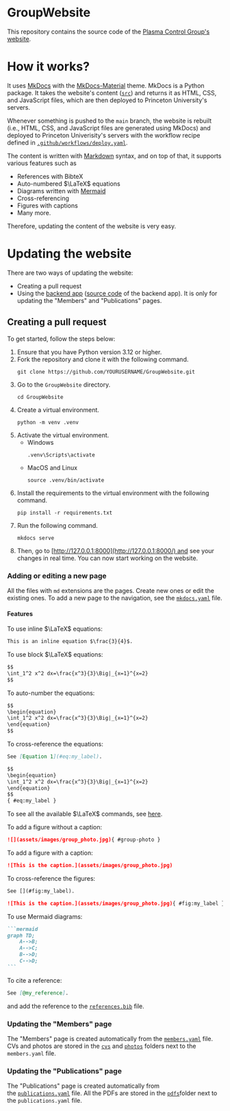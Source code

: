 # GroupWebsite

This repository contains the source code of the [Plasma Control Group's website](http://control.princeton.edu/).

# How it works?

It uses [MkDocs](https://github.com/mkdocs/mkdocs) with the [MkDocs-Material](https://github.com/squidfunk/mkdocs-material) theme. MkDocs is a Python package. It takes the website's content ([`src`](https://github.com/PlasmaControl/GroupWebsite/tree/main/src)) and returns it as HTML, CSS, and JavaScript files, which are then deployed to Princeton University's servers.

Whenever something is pushed to the `main` branch, the website is rebuilt (i.e., HTML, CSS, and JavaScript files are generated using MkDocs) and deployed to Princeton Univerisity's servers with the workflow recipe defined in [`.github/workflows/deploy.yaml`](https://github.com/PlasmaControl/GroupWebsite/blob/main/.github/workflows/deploy.yaml).

The content is written with [Markdown](https://www.markdownguide.org/cheat-sheet/#basic-syntax) syntax, and on top of that, it supports various features such as

-   References with BibteX
-   Auto-numbered $\LaTeX$ equations
-   Diagrams written with [Mermaid](https://mermaid.js.org/syntax/flowchart.html)
-   Cross-referencing
-   Figures with captions
-   Many more.

Therefore, updating the content of the website is very easy.

# Updating the website

There are two ways of updating the website:

-   Creating a pull request
-   Using the [backend app](https://sa9942.mycpanel.princeton.edu/) ([source code](https://github.com/PlasmaControl/GroupWebsiteBackend) of the backend app). It is only for updating the "Members" and "Publications" pages.

## Creating a pull request

To get started, follow the steps below:

1.  Ensure that you have Python version 3.12 or higher.
2.  Fork the repository and clone it with the following command.
    ```
    git clone https://github.com/YOURUSERNAME/GroupWebsite.git
    ```
3.  Go to the `GroupWebsite` directory.
    ```
    cd GroupWebsite
    ```
4.  Create a virtual environment.
    ```
    python -m venv .venv
    ```
5.  Activate the virtual environment.
    -  Windows
        ```
        .venv\Scripts\activate
        ```
    -  MacOS and Linux
        ```
        source .venv/bin/activate
        ```
7.  Install the requirements to the virtual environment with the following command.
    ```
    pip install -r requirements.txt
    ```
9.  Run the following command.
    ```
    mkdocs serve
    ```
10. Then, go to [http://127.0.0.1:8000](http://127.0.0.1:8000/) and see your changes in real time. You can now start working on the website.

### Adding or editing a new page

All the files with `md` extensions are the pages. Create new ones or edit the existing ones. To add a new page to the navigation, see the [`mkdocs.yaml`](https://github.com/PlasmaControl/GroupWebsite/blob/main/mkdocs.yaml) file.

#### Features

To use inline $\LaTeX$ equations:

```markdown
This is an inline equation $\frac{3}{4}$.
```

To use block $\LaTeX$ equations:

```markdown
$$
\int_1^2 x^2 dx=\frac{x^3}{3}\Big|_{x=1}^{x=2}
$$
```

To auto-number the equations:

```markdown
$$
\begin{equation}
\int_1^2 x^2 dx=\frac{x^3}{3}\Big|_{x=1}^{x=2}
\end{equation}
$$
```

To cross-reference the equations:

```markdown
See [Equation 1](#eq:my_label).

$$
\begin{equation}
\int_1^2 x^2 dx=\frac{x^3}{3}\Big|_{x=1}^{x=2}
\end{equation}
$$
{ #eq:my_label }
```

To see all the available $\LaTeX$ commands, see [here](https://katex.org/docs/supported).


To add a figure without a caption:

```markdown
![](assets/images/group_photo.jpg){ #group-photo }
```

To add a figure with a caption:

```markdown
![This is the caption.](assets/images/group_photo.jpg)
```

To cross-reference the figures:

```markdown
See [](#fig:my_label).

![This is the caption.](assets/images/group_photo.jpg){ #fig:my_label }
```

To use Mermaid diagrams:

``````markdown
```mermaid
graph TD;
    A-->B;
    A-->C;
    B-->D;
    C-->D;
```
``````

To cite a reference:

```markdown
See [@my_reference].
```

and add the reference to the [`references.bib`](https://github.com/PlasmaControl/GroupWebsite/blob/main/src/assets/data/bibliography.bib) file.


### Updating the "Members" page

The "Members" page is created automatically from the [`members.yaml`](https://github.com/PlasmaControl/GroupWebsite/blob/main/src/assets/data/members/members.yaml) file. CVs and photos are stored in the [`cvs`](https://github.com/PlasmaControl/GroupWebsite/tree/main/src/assets/data/members/cvs) and [`photos`](https://github.com/PlasmaControl/GroupWebsite/tree/main/src/assets/data/members/photos) folders next to the `members.yaml` file.

### Updating the "Publications" page

The "Publications" page is created automatically from the [`publications.yaml`](https://github.com/PlasmaControl/GroupWebsite/blob/main/src/assets/data/publications/publications.yaml) file. All the PDFs are stored in the [`pdfs`](https://github.com/PlasmaControl/GroupWebsite/tree/main/src/assets/data/publications/pdfs)folder next to the `publications.yaml` file.
